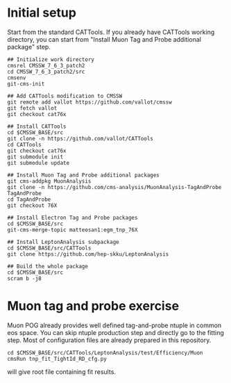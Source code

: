 # Initial setup

Start from the standard CATTools.
If you already have CATTools working directory, you can start from "Install Muon Tag and Probe additional package" step.

```
## Initialize work directory
cmsrel CMSSW_7_6_3_patch2
cd CMSSW_7_6_3_patch2/src
cmsenv
git-cms-init

## Add CATTools modification to CMSSW
git remote add vallot https://github.com/vallot/cmssw
git fetch vallot
git checkout cat76x

## Install CATTools
cd $CMSSW_BASE/src
git clone -n https://github.com/vallot/CATTools
cd CATTools
git checkout cat76x
git submodule init
git submodule update

## Install Muon Tag and Probe additional packages
git cms-addpkg MuonAnalysis
git clone -n https://github.com/cms-analysis/MuonAnalysis-TagAndProbe TagAndProbe
cd TagAndProbe
git checkout 76X

## Install Electron Tag and Probe packages
cd $CMSSW_BASE/src
git-cms-merge-topic matteosan1:egm_tnp_76X

## Install LeptonAnalysis subpackage
cd $CMSSW_BASE/src/CATTools
git clone https://github.com/hep-skku/LeptonAnalysis

## Build the whole package
cd $CMSSW_BASE/src
scram b -j8
```

# Muon tag and probe exercise

Muon POG already provides well defined tag-and-probe ntuple in common eos space.
You can skip ntuple production step and directly go to the fitting step.
Most of configuration files are already prepared in this repository.

```
cd $CMSSW_BASE/src/CATTools/LeptonAnalysis/test/Efficiency/Muon
cmsRun tnp_fit_TightId_RD_cfg.py
```

will give root file containing fit results.

